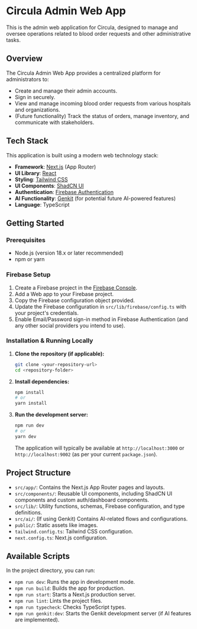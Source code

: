# Circula Admin Web App

This is the admin web application for Circula, designed to manage and oversee operations related to blood order requests and other administrative tasks.

## Overview

The Circula Admin Web App provides a centralized platform for administrators to:
- Create and manage their admin accounts.
- Sign in securely.
- View and manage incoming blood order requests from various hospitals and organizations.
- (Future functionality) Track the status of orders, manage inventory, and communicate with stakeholders.

## Tech Stack

This application is built using a modern web technology stack:

- **Framework**: [Next.js](https://nextjs.org/) (App Router)
- **UI Library**: [React](https://react.dev/)
- **Styling**: [Tailwind CSS](https://tailwindcss.com/)
- **UI Components**: [ShadCN UI](https://ui.shadcn.com/)
- **Authentication**: [Firebase Authentication](https://firebase.google.com/docs/auth)
- **AI Functionality**: [Genkit](https://firebase.google.com/docs/genkit) (for potential future AI-powered features)
- **Language**: TypeScript

## Getting Started

### Prerequisites

- Node.js (version 18.x or later recommended)
- npm or yarn

### Firebase Setup

1.  Create a Firebase project in the [Firebase Console](https://console.firebase.google.com/).
2.  Add a Web app to your Firebase project.
3.  Copy the Firebase configuration object provided.
4.  Update the Firebase configuration in `src/lib/firebase/config.ts` with your project's credentials.
5.  Enable Email/Password sign-in method in Firebase Authentication (and any other social providers you intend to use).

### Installation & Running Locally

1.  **Clone the repository (if applicable):**
    ```bash
    git clone <your-repository-url>
    cd <repository-folder>
    ```

2.  **Install dependencies:**
    ```bash
    npm install
    # or
    yarn install
    ```

3.  **Run the development server:**
    ```bash
    npm run dev
    # or
    yarn dev
    ```
    The application will typically be available at `http://localhost:3000` or `http://localhost:9002` (as per your current `package.json`).

## Project Structure

-   `src/app/`: Contains the Next.js App Router pages and layouts.
-   `src/components/`: Reusable UI components, including ShadCN UI components and custom auth/dashboard components.
-   `src/lib/`: Utility functions, schemas, Firebase configuration, and type definitions.
-   `src/ai/`: (If using Genkit) Contains AI-related flows and configurations.
-   `public/`: Static assets like images.
-   `tailwind.config.ts`: Tailwind CSS configuration.
-   `next.config.ts`: Next.js configuration.

## Available Scripts

In the project directory, you can run:

-   `npm run dev`: Runs the app in development mode.
-   `npm run build`: Builds the app for production.
-   `npm run start`: Starts a Next.js production server.
-   `npm run lint`: Lints the project files.
-   `npm run typecheck`: Checks TypeScript types.
-   `npm run genkit:dev`: Starts the Genkit development server (if AI features are implemented).
